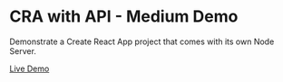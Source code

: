 # CRA with API - Medium Demo

Demonstrate a Create React App project that comes with its own Node Server.

[Live Demo](https://cra-with-api-epqeqjrxby.now.sh)
